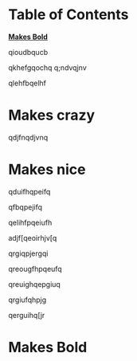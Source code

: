 # Table of Contents
 
[**Makes Bold**](#makes-bold)


qioudbqucb






qkhefgqochq
q;ndvqjnv




qlehfbqelhf

# **Makes crazy**

qdjfnqdjvnq


# **Makes nice**


qduifhqpeifq

qfbqpejifq

qelihfpqeiufh 

adjf[qeoirhjv[q


qrgiqpjergqi


qreougfhpqeufq


qreuighqepgiuq

qrgiufqhpjg



qerguihq[jr


# **Makes Bold**



